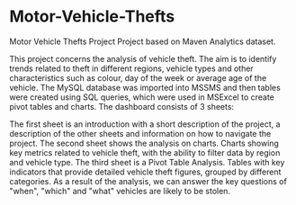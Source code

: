 # Motor-Vehicle-Thefts
Motor Vehicle Thefts Project 
Project based on Maven Analytics dataset.

This project concerns the analysis of vehicle theft. The aim is to identify trends related to theft in different regions, vehicle types and other characteristics such as colour, day of the week or average age of the vehicle. The MySQL database was imported into MSSMS and then tables were created using SQL queries, which were used in MSExcel to create pivot tables and charts. The dashboard consists of 3 sheets:

The first sheet is an introduction with a short description of the project, a description of the other sheets and information on how to navigate the project.
The second sheet shows the analysis on charts. Charts showing key metrics related to vehicle theft, with the ability to filter data by region and vehicle type.
The third sheet is a Pivot Table Analysis. Tables with key indicators that provide detailed vehicle theft figures, grouped by different categories. As a result of the analysis, we can answer the key questions of "when", "which" and "what" vehicles are likely to be stolen.
